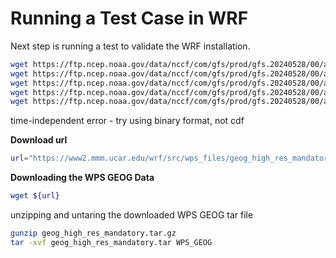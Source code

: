 # Running a Test Case in WRF

Next step is running a test to validate the WRF installation.

```bash
wget https://ftp.ncep.noaa.gov/data/nccf/com/gfs/prod/gfs.20240528/00/atmos/gfs.t00z.pgrb2.0p25.f000
wget https://ftp.ncep.noaa.gov/data/nccf/com/gfs/prod/gfs.20240528/00/atmos/gfs.t00z.pgrb2.0p25.f003
wget https://ftp.ncep.noaa.gov/data/nccf/com/gfs/prod/gfs.20240528/00/atmos/gfs.t00z.pgrb2.0p25.f006
wget https://ftp.ncep.noaa.gov/data/nccf/com/gfs/prod/gfs.20240528/00/atmos/gfs.t00z.pgrb2.0p25.f009
wget https://ftp.ncep.noaa.gov/data/nccf/com/gfs/prod/gfs.20240528/00/atmos/gfs.t00z.pgrb2.0p25.f012
```

time-independent error - try using binary format, not cdf

**Download url**
```bash
url="https://www2.mmm.ucar.edu/wrf/src/wps_files/geog_high_res_mandatory.tar.gz"
```
**Downloading the WPS GEOG Data**
```bash
wget ${url}
```
unzipping and untaring the downloaded WPS GEOG tar file
```bash
gunzip geog_high_res_mandatory.tar.gz
tar -xvf geog_high_res_mandatory.tar WPS_GEOG
```